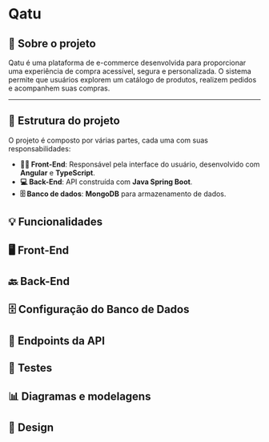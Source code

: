# Qatu

## 📖 Sobre o projeto

Qatu é uma plataforma de e-commerce desenvolvida para proporcionar uma experiência de compra acessível, segura e personalizada. O sistema permite que usuários explorem um catálogo de produtos, realizem pedidos e acompanhem suas compras.
 
 
---

## 🔧 Estrutura do projeto

O projeto é composto por várias partes, cada uma com suas responsabilidades:

- **👨‍💻 Front-End**: Responsável pela interface do usuário, desenvolvido com **Angular** e **TypeScript**.
- **💻 Back-End**: API construída com **Java Spring Boot**.
- **🗄️ Banco de dados**: **MongoDB** para armazenamento de dados.

## 💡 Funcionalidades


## 🖥️ Front-End


## 🔙 Back-End


## 🗄️ Configuração do Banco de Dados


## 📜 Endpoints da API


## 🧪 Testes


## 📊 Diagramas e modelagens


## 🎨 Design

